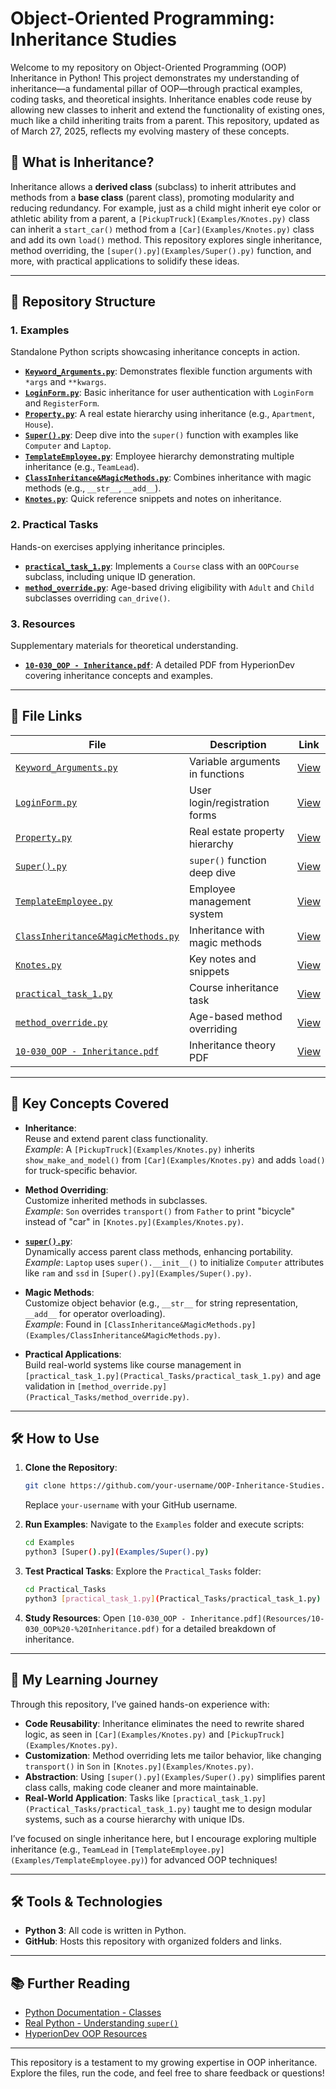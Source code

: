 # Object-Oriented Programming: Inheritance Studies

Welcome to my repository on Object-Oriented Programming (OOP) Inheritance in Python! This project demonstrates my understanding of inheritance—a fundamental pillar of OOP—through practical examples, coding tasks, and theoretical insights. Inheritance enables code reuse by allowing new classes to inherit and extend the functionality of existing ones, much like a child inheriting traits from a parent. This repository, updated as of March 27, 2025, reflects my evolving mastery of these concepts.

## 📖 What is Inheritance?

Inheritance allows a **derived class** (subclass) to inherit attributes and methods from a **base class** (parent class), promoting modularity and reducing redundancy. For example, just as a child might inherit eye color or athletic ability from a parent, a `[PickupTruck](Examples/Knotes.py)` class can inherit a `start_car()` method from a `[Car](Examples/Knotes.py)` class and add its own `load()` method. This repository explores single inheritance, method overriding, the `[super().py](Examples/Super().py)` function, and more, with practical applications to solidify these ideas.

---

## 📂 Repository Structure

### 1. **Examples**
Standalone Python scripts showcasing inheritance concepts in action.

- **[`Keyword_Arguments.py`](Examples/Keyword_Arguments.py)**: Demonstrates flexible function arguments with `*args` and `**kwargs`.  
- **[`LoginForm.py`](Examples/LoginForm.py)**: Basic inheritance for user authentication with `LoginForm` and `RegisterForm`.  
- **[`Property.py`](Examples/Property.py)**: A real estate hierarchy using inheritance (e.g., `Apartment`, `House`).  
- **[`Super().py`](Examples/Super().py)**: Deep dive into the `super()` function with examples like `Computer` and `Laptop`.  
- **[`TemplateEmployee.py`](Examples/TemplateEmployee.py)**: Employee hierarchy demonstrating multiple inheritance (e.g., `TeamLead`).  
- **[`ClassInheritance&MagicMethods.py`](Examples/ClassInheritance&MagicMethods.py)**: Combines inheritance with magic methods (e.g., `__str__`, `__add__`).  
- **[`Knotes.py`](Examples/Knotes.py)**: Quick reference snippets and notes on inheritance.

### 2. **Practical Tasks**
Hands-on exercises applying inheritance principles.

- **[`practical_task_1.py`](Practical_Tasks/practical_task_1.py)**: Implements a `Course` class with an `OOPCourse` subclass, including unique ID generation.  
- **[`method_override.py`](Practical_Tasks/method_override.py)**: Age-based driving eligibility with `Adult` and `Child` subclasses overriding `can_drive()`.

### 3. **Resources**
Supplementary materials for theoretical understanding.

- **[`10-030_OOP - Inheritance.pdf`](Resources/10-030_OOP%20-%20Inheritance.pdf)**: A detailed PDF from HyperionDev covering inheritance concepts and examples.

---

## 🔗 File Links

| File                        | Description                          | Link                                              |
|-----------------------------|--------------------------------------|--------------------------------------------------|
| [`Keyword_Arguments.py`](Examples/Keyword_Arguments.py)      | Variable arguments in functions      | [View](Examples/Keyword_Arguments.py)           |
| [`LoginForm.py`](Examples/LoginForm.py)              | User login/registration forms        | [View](Examples/LoginForm.py)                   |
| [`Property.py`](Examples/Property.py)               | Real estate property hierarchy       | [View](Examples/Property.py)                    |
| [`Super().py`](Examples/Super().py)                | `super()` function deep dive         | [View](Examples/Super().py)                     |
| [`TemplateEmployee.py`](Examples/TemplateEmployee.py)       | Employee management system           | [View](Examples/TemplateEmployee.py)            |
| [`ClassInheritance&MagicMethods.py`](Examples/ClassInheritance&MagicMethods.py) | Inheritance with magic methods | [View](Examples/ClassInheritance&MagicMethods.py) |
| [`Knotes.py`](Examples/Knotes.py)                 | Key notes and snippets               | [View](Examples/Knotes.py)                      |
| [`practical_task_1.py`](Practical_Tasks/practical_task_1.py)       | Course inheritance task              | [View](Practical_Tasks/practical_task_1.py)     |
| [`method_override.py`](Practical_Tasks/method_override.py)        | Age-based method overriding          | [View](Practical_Tasks/method_override.py)      |
| [`10-030_OOP - Inheritance.pdf`](Resources/10-030_OOP%20-%20Inheritance.pdf) | Inheritance theory PDF            | [View](Resources/10-030_OOP%20-%20Inheritance.pdf) |

---

## 🎯 Key Concepts Covered

- **Inheritance**:  
  Reuse and extend parent class functionality.  
  *Example*: A `[PickupTruck](Examples/Knotes.py)` inherits `show_make_and_model()` from `[Car](Examples/Knotes.py)` and adds `load()` for truck-specific behavior.

- **Method Overriding**:  
  Customize inherited methods in subclasses.  
  *Example*: `Son` overrides `transport()` from `Father` to print "bicycle" instead of "car" in `[Knotes.py](Examples/Knotes.py)`.

- **[`super().py`](Examples/Super().py)**:  
  Dynamically access parent class methods, enhancing portability.  
  *Example*: `Laptop` uses `super().__init__()` to initialize `Computer` attributes like `ram` and `ssd` in `[Super().py](Examples/Super().py)`.

- **Magic Methods**:  
  Customize object behavior (e.g., `__str__` for string representation, `__add__` for operator overloading).  
  *Example*: Found in `[ClassInheritance&MagicMethods.py](Examples/ClassInheritance&MagicMethods.py)`.

- **Practical Applications**:  
  Build real-world systems like course management in `[practical_task_1.py](Practical_Tasks/practical_task_1.py)` and age validation in `[method_override.py](Practical_Tasks/method_override.py)`.

---

## 🛠 How to Use

1. **Clone the Repository**:
   ```bash
   git clone https://github.com/your-username/OOP-Inheritance-Studies.git
   ```
   Replace `your-username` with your GitHub username.

2. **Run Examples**:
   Navigate to the `Examples` folder and execute scripts:
   ```bash
   cd Examples
   python3 [Super().py](Examples/Super().py)
   ```

3. **Test Practical Tasks**:
   Explore the `Practical_Tasks` folder:
   ```bash
   cd Practical_Tasks
   python3 [practical_task_1.py](Practical_Tasks/practical_task_1.py)
   ```

4. **Study Resources**:
   Open `[10-030_OOP - Inheritance.pdf](Resources/10-030_OOP%20-%20Inheritance.pdf)` for a detailed breakdown of inheritance.

---

## 📝 My Learning Journey

Through this repository, I’ve gained hands-on experience with:
- **Code Reusability**: Inheritance eliminates the need to rewrite shared logic, as seen in `[Car](Examples/Knotes.py)` and `[PickupTruck](Examples/Knotes.py)`.
- **Customization**: Method overriding lets me tailor behavior, like changing `transport()` in `Son` in `[Knotes.py](Examples/Knotes.py)`.
- **Abstraction**: Using `[super().py](Examples/Super().py)` simplifies parent class calls, making code cleaner and more maintainable.
- **Real-World Application**: Tasks like `[practical_task_1.py](Practical_Tasks/practical_task_1.py)` taught me to design modular systems, such as a course hierarchy with unique IDs.

I’ve focused on single inheritance here, but I encourage exploring multiple inheritance (e.g., `TeamLead` in `[TemplateEmployee.py](Examples/TemplateEmployee.py)`) for advanced OOP techniques!

---

## 🛠 Tools & Technologies

- **Python 3**: All code is written in Python.
- **GitHub**: Hosts this repository with organized folders and links.

---

## 📚 Further Reading

- [Python Documentation - Classes](https://docs.python.org/3/tutorial/classes.html)
- [Real Python - Understanding `super()`](https://realpython.com/python-super/)
- [HyperionDev OOP Resources](https://www.hyperiondev.com/)



---

This repository is a testament to my growing expertise in OOP inheritance. Explore the files, run the code, and feel free to share feedback or questions!


